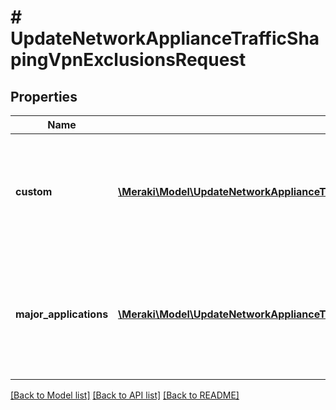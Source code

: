 # # UpdateNetworkApplianceTrafficShapingVpnExclusionsRequest

## Properties

Name | Type | Description | Notes
------------ | ------------- | ------------- | -------------
**custom** | [**\Meraki\Model\UpdateNetworkApplianceTrafficShapingVpnExclusionsRequestCustomInner[]**](UpdateNetworkApplianceTrafficShapingVpnExclusionsRequestCustomInner.md) | Custom VPN exclusion rules. Pass an empty array to clear existing rules. | [optional]
**major_applications** | [**\Meraki\Model\UpdateNetworkApplianceTrafficShapingVpnExclusionsRequestMajorApplicationsInner[]**](UpdateNetworkApplianceTrafficShapingVpnExclusionsRequestMajorApplicationsInner.md) | Major Application based VPN exclusion rules. Pass an empty array to clear existing rules. | [optional]

[[Back to Model list]](../../README.md#models) [[Back to API list]](../../README.md#endpoints) [[Back to README]](../../README.md)
